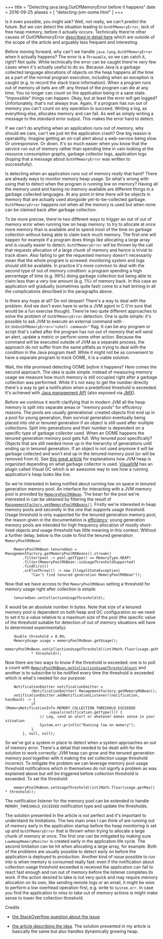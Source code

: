 +++
title = "Detecting java.lang.OutOfMemoryError before it happens"
date = 2018-09-25
aliases = [ "detecting-jvm-oome.html" ]
+++

Is it even possible, you might ask? Well, not really, we can't predict the future. But we _can_ detect the situation leading to `OutOfMemoryError`, lack of free heap memory, before it actually occurs. Technically there're other causes of OutOfMemoryError [described in detail here](https://docs.oracle.com/javase/8/docs/technotes/guides/troubleshoot/memleaks002.html) which are outside of the scope of the article and arguably less frequent and interesting.

Before moving forward, why can't we handle `java.lang.OutOfMemoryError` when it actually happens? The error is a `Throwable`, so we can catch it, right? Not quite. While technically the error can be caught there're very few cases when it's actually useful to do so. Because Java is a garbage collected language allocations of objects on the heap happens all the time as a part of the normal program execution, including when an exception is caught (e.g. to record the stack trace information). When a program runs out of memory all bets are off: any thread of the program can die at any time. You no longer can count on the application being in a sane state. "Impossible" things can happen. Okay, but at least the error will get logged? Unfortunately, that's not always true. Again, if a program has run out of memory you can't count on any operation to succeed. Writing a log, as everything else, allocates memory and can fail. As well as simply writing a message to the standard error output. This makes the error hard to detect.

If we can't do anything when an application runs out of memory, why should we care, can't we just let the application crash? One big reason is operability. Imagine getting an on-call alert about a web-service being slow. Or unresponsive. Or down. It's so much easier when you know that the service run out of memory rather than spending time in vain looking at the resource consumption graphs, garbage collector logs, application logs (hoping that a message about `OutOfMemoryError` was written to successfully).

Is detecting when an application runs out of memory _really_ that hard? There are already ways to monitor memory heap usage. So what's wrong with using that to detect when the program is running low on memory? Having all the memory used and having no memory available are different things in a garbage collected languages. At any point in time there will be objects in memory that are actually used alongside yet-to-be-collected garbage. `OutOfMemoryError` happens not when all the memory is used but when none can be claimed back after garbage collection.

To be more precise, there're two different ways to trigger an out of out of memory error when running low on heap memory: to try to allocate at once more memory than is available and to spend most of the time on garbage collection without being able to claim back much memory. The first one will happen for example if a program does things like allocating a large array and is usually easier to detect. `OutOfMemoryError` will be thrown by the call that requests allocation of a large chunk of memory and hence is trivial to track down. Also failing to get the requested memory doesn't necessarily mean that the whole program is screwed: monitoring system and logs should still be available. In practice it's more common to deal with the second type of out of memory condition: a program spending a high percentage of time (e.g. 99%) doing garbage collection but being able to claim less than a very low amount (e.g. 1%) of memory back. In this case an application will gradually (sometimes quite fast) come to a halt brining in all the complications described in the paragraphs above.

Is there any hope at all? Do not despair! There's a way to deal with the problem. And we don't even have to write a JVM agent in C (I'm sure that would be a fun exercise though). There're two quite different approaches to solve the problem of `OutOfMemoryError` detection. One is quite simple: it's possible to ask JVM to execute an external command with `-XX:OnOutOfMemoryError="<shell command>"` flag. It can be any program or script that's called after the program has run out of memory that will send an alert, update a metric or perform some other action. Because the command will be executed outside of JVM as a separate process, the approach do not suffer from the same pitfalls as trying to deal with the condition in the Java program itself. While it might not be as convenient to have a separate program to track OOME, it is a viable solution.

Wait, the title promised detecting OOME _before_ it happens? Here comes the second approach. The idea is quite simple: instead of measuring memory usage we measure how much memory is still occupied right after a garbage collection was performed. While it's not easy to get the number directly there's a way to get a notification when a predefined threshold is exceeded. It's achieved with [Java management API](https://docs.oracle.com/javase/10/docs/api/java/lang/management/package-summary.html) (also exposed via [JMX](https://docs.oracle.com/javase/10/docs/api/javax/management/package-summary.html)).

Before we continue it worth clarifying that in modern JVM all the heap memory is split into separate areas or "memory pools" for efficiency reasons. The pools are usually generational: created objects first end up in a pool for young generation, then survival generation eventually being placed into old or tenured generation if an object is still used after multiple collections. Split into generations and their number is dependent on a specific type of garbage collector used. When an OOME happens the tenured generation memory pool gets full. Why tenured pool specifically? Objects that are still needed move up in the hierarchy of generations until ending up in tenured generation. If an object is not used anymore it will be garbage collected and won't end up in the tenured memory pool (or will be removed from it). See [this great article](https://mechanical-sympathy.blogspot.com/2013/07/java-garbage-collection-distilled.html) for explanations how JVM heap is organized depending on what garbage collector is used. [VisualVM](https://visualvm.github.io) has an plugin called Visual GC which is an awesome way to see how a running application's heap looks like live.

So we're interested in being notified about running low on space in tenured generation memory pool. An interface for interacting with a JVM memory pool is provided by [`MemoreyPoolMXBean`](https://docs.oracle.com/javase/10/docs/api/java/lang/management/MemoryPoolMXBean.html). The bean for the pool we're interested in can be obtained by filtering the result of [`ManagementFactory.getMemoryPoolMXBeans()`](https://docs.oracle.com/javase/10/docs/api/java/lang/management/ManagementFactory.html#getMemoryPoolMXBeans\(\)). Firstly we're interested in heap memory pools and secondly in the one that supports usage threshold. Usage threshold is only supported for the tenured generation memory pool, the reason given in the documentation is [efficiency](https://docs.oracle.com/javase/10/docs/api/java/lang/management/MemoryPoolMXBean.html#UsageThreshold): young generation memory pools are intended for high frequency allocation of mostly short-lived objects and usage threshold has little meaning in this context. Without a further delay, below is the code to find the tenured generation `MemoryPoolMXBean`:

        MemoryPoolMXBean tenuredGen = ManagementFactory.getMemoryPoolMXBeans().stream()
            .filter(pool -> pool.getType() == MemoryType.HEAP)
            .filter(MemoryPoolMXBean::isUsageThresholdSupported)
            .findFirst()
            .orElseThrow(() -> new IllegalStateException(
                "Can't find tenured generation MemoryPoolMXBean"));

Now that we have access to the `MemoryPoolMXBean` setting a threshold for memory usage right after collection is simple:

        tenuredGen.setCollectionUsageThreshold(X);

X would be an absolute number in bytes. Note that size of a tenured memory pool is dependent on both heap and GC configuration so we need to set it to a value relative to a maximum size of the pool (the specific value of the threshold suitable for detection of out of memory situations will have to determined experimentally):

        double threshold = 0.99;
        MemoryUsage usage = memoryPoolMxBean.getUsage();
        memoryPoolMxBean.setCollectionUsageThreshold((int)Math.floor(usage.getMax()
                * threshold));

Now there are two ways to know if the threshold is exceeded: one is to poll a count with [`MemoryPoolMXBean.getCollectionUsageThresholdCount`](https://docs.oracle.com/javase/7/docs/api/java/lang/management/MemoryPoolMXBean.html#getCollectionUsageThresholdCount\(\)) and another is to subscribe to be notified every time the threshold is exceeded which is what's needed for our purpose:

        NotificationEmitter notificationEmitter =
                (NotificationEmitter) ManagementFactory.getMemoryMXBean();
        notificationEmitter.addNotificationListener((notification, handback) -> {
                if (MemoryNotificationInfo.MEMORY_COLLECTION_THRESHOLD_EXCEEDED
                        .equals(notification.getType())) {
                    // Log, send an alert or whatever makes sense in your situation
                    System.err.println("Running low on memory");
                }
            }, null, null);

So we've got a system in place to detect when a system approaches an out of memory error. There's a detail that needed to be dealt with for the solution to work correctly: JVM heap can grow and the tenured generation memory pool together with it making the set collection usage threshold incorrect. To mitigate the problem we can leverage memory pool usage threshold notifications which in themselves do not signify a problem as was explained above but will be triggered before collection threshold is exceeded. To set the threshold:

        memoryPoolMxBean.setUsageThreshold((int)Math.floor(usage.getMax() * threshold));

The notification listener for the memory pool can be extended to handle `MEMORY_THRESHOLD_EXCEEDED` notification type and update the thresholds.

The solution presented in the article is not perfect and it's important to understand its limitations. The two main ones I can think of are running out of memory early in the application startup before the heap monitoring is set up and `OutOfMemoryError` that is thrown when trying to allocate a large chunk of memory at once. The first one can be mitigated by making sure `LowHeapMemoryMonitor` is created early in the application life cycle. The second limitation can be hit when allocating a large array, for example. Both of the problems are usually possible to detect early on before the application is deployed to production. Another kind of issue possible to run into is when memory is consumed really fast: even if the notification about collection usage threshold exceeded is received the application can fail to react fast enough and run out of memory before the listener completes its work. If the action desired to take is not very quick and may require memory allocation on its own, like sending remote logs or an email, it might be wise to perform a low overhead operation first, e.g. write to `System.err`. In case you find the application to miss to take out of memory actions is might make sense to lower the collection threshold.

Credits

- [the StackOverflow question about the issue](https://stackoverflow.com/questions/11508310/detecting-out-of-memory-errors)

- [the article describing the idea](https://techblug.wordpress.com/2011/07/21/detecting-low-memory-in-java-part-2/). The solution presented in my article is basically the same but also handles dynamically growing heap.

